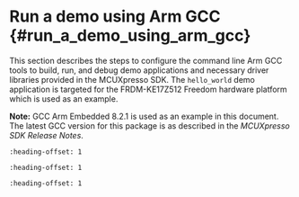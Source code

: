 # Run a demo using Arm GCC {#run_a_demo_using_arm_gcc}

This section describes the steps to configure the command line Arm GCC tools to build, run, and debug demo applications and necessary driver libraries provided in the MCUXpresso SDK. The `hello_world` demo application is targeted for the FRDM-KE17Z512 Freedom hardware platform which is used as an example.

**Note:** GCC Arm Embedded 8.2.1 is used as an example in this document. The latest GCC version for this package is as described in the *MCUXpresso SDK Release Notes*.


```{include} ../topics/armgcc_set_up_toolchain.md
:heading-offset: 1
```

```{include} ../topics/armgcc_build_an_example_application.md
:heading-offset: 1
```

```{include} ../topics/armgcc_run_an_example_application.md
:heading-offset: 1
```

